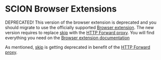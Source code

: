 # SCION Browser Extensions

DEPRECATED!
This version of the browser extension is deprecated and you should migrate to use the officially supported [Browser extension](https://github.com/scionproto-contrib/browser-extension). The new version requires to replace [skip](https://github.com/netsec-ethz/scion-apps/tree/v0.6.0/skip) with the [HTTP Forward proxy](https://github.com/scionproto-contrib/http-proxy). You will find everything you need on the [Browser extension documentation](https://scion-browser-extension.readthedocs.io/en/latest/)

As mentioned, [skip](https://github.com/netsec-ethz/scion-apps/tree/v0.6.0/skip) is getting deprecated in benefit of the [HTTP Forward proxy](https://github.com/scionproto-contrib/http-proxy).


